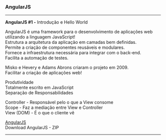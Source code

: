### AngularJS

---

**AngularJS #1 -** Introdução e Hello World

AngularJS é uma framework para o desenvolvimento de aplicações web utilizando a linguagem JavaScript! <br>
Estrutura a arquitetura da aplicação em camadas bem definidas. <br>
Permite a criação de componentes reusáveis e modulares. <br>
Fornece a infraestrutura necessária para integrar com o back-end. <br>
Facilita a automação de testes.

Misko e Hevery e Adams Abrons criaram o projeto em 2009. <br>
Facilitar a criação de aplicações web!

Produtividade <br>
Totalmente escrito em JavaScript <br>
Separação de Responsabilidades

Controller - Responsável pelo o que a View consome <br>
Scope - Faz a mediação entre View e Controller <br>
View (DOM) - É o que o cliente vê

[AngularJS](https://angularjs.org/) <br>
Download AngularJS - ZIP

---